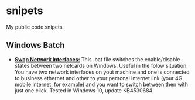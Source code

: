 # snipets
My public code snipets.

## Windows Batch


* [**Swap Network Interfaces:**](https://github.com/gut0leao/snipets/blob/master/windows_batch/swap_network_interfaces.bat)
This .bat file switches the enable/disable states between two netcards on Windows. Useful in the folow situation: You have two network interfaces on yout machine and one is connected to business ethernet and other to your personal internet link (your 4G mobile internet, for example) and you want to switch between then with just one click.
Tested in Windows 10, update KB4530684.
